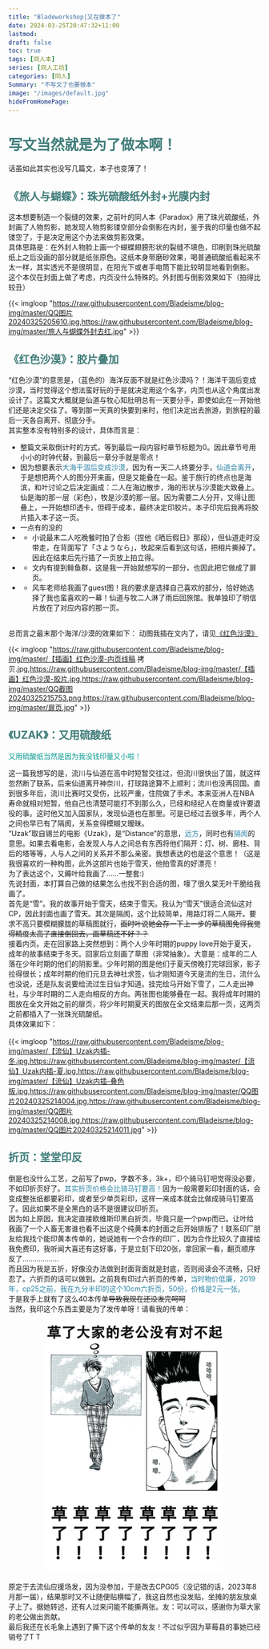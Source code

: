 ```yaml
---
title: "Bladeworkshop|又在做本了"
date: 2024-03-25T20:47:32+11:00
lastmod:
draft: false
toc: true
tags: [同人本]
series: [同人工坊]
categories: [同人]
Summary: "不写文了也要做本"
image: "/images/default.jpg"
hideFromHomePage:
---
```


# <font color=#417D7A>写文当然就是为了做本啊！</font>
话虽如此其实也没写几篇文，本子也变薄了！

## <font color=#417D7A>《旅人与蝴蝶》：珠光硫酸纸外封+光膜内封</font><br>

这本想要制造一个裂缝的效果，之前叶的同人本《Paradox》用了珠光硫酸纸，外封画了人物剪影，她发现人物剪影镂空部分会倒影在内封，鉴于我的印量也做不起镂空了，于是决定用这个办法来做剪影效果。  
具体思路是：在外封人物脸上画一个蝴蝶翅膀形状的裂缝不填色，印刷到珠光硫酸纸上之后没画的部分就是纸张原色。这纸本身带磨砂效果，喝普通硫酸纸看起来不太一样，其实透光不是很明显，在阳光下或者手电筒下能比较明显地看到倒影。  
这个本仅在封面上做了考虑，内页没什么特殊的。外封图与倒影效果如下（拍得比较丑）<br>

{{< imgloop "https://raw.githubusercontent.com/Bladeisme/blog-img/master/QQ图片20240325205610.jpg,https://raw.githubusercontent.com/Bladeisme/blog-img/master/旅人与蝴蝶外封去红.jpg" >}}  


## <font color=#417D7A>《红色沙漠》：胶片叠加</font><br>

“红色沙漠”的意思是，（蓝色的）海洋反面不就是红色沙漠吗？！海洋干涸后变成沙漠，当时觉得这个想法蛮好玩的于是就决定用这个名字，内页也从这个角度出发设计了。这篇文大概就是仙道与牧心知肚明总有一天要分手，即使如此在一开始他们还是决定交往了。等到那一天真的快要到来时，他们决定出去旅游，到旅程的最后一天各自离开、彻底分手。  
其实整本没有特别多的设计，具体而言是：
- 整篇文采取倒计时的方式，等到最后一段内容时章节标题为0。因此章节号用小小的时钟代替，到最后一章分手就是零点！
- 因为想要表示<font color=#2F86A6>大海干涸后变成沙漠</font>，因为有一天二人终要分手，<font color=#2F86A6>仙道会离开</font>，于是想把两个人的图分开来画，但是又能叠在一起。鉴于旅行的终点也是海滨，和叶讨论之后决定画成：二人在海边散步，海的形状与沙漠能大致叠上。仙是海的那一层（彩色），牧是沙漠的那一层。因为需要二人分开，又得让图叠上，一开始想印透卡，但碍于成本，最终决定印胶片。本子印完后我再将胶片插入本子这一页。
- 一点有的没的
- + 小说最末二人吃晚餐时拍了合影（捏他《晒后假日》那段），但仙道走时没带走，在背面写了「さようなら」，牧起来后看到这句话，把相片撕掉了。因此在结束后先行插了一页放上拍立得。
- + 文内有提到鲱鱼群，这是我一开始就想写的一部分，也因此把它做成了扉页。
- + 风车老师给我画了guest图！我的要求是选择自己喜欢的部分，恰好她选择了我也蛮喜欢的一幕！仙道与牧二人淋了雨后回旅馆。我单独印了明信片放在了对应内容的那一页。<br><br>


总而言之最末那个海洋/沙漠的效果如下：
动图我插在文内了，请见[《红色沙漠》](https://kawa1planet.fun/posts/reddesert/)

{{< imgloop "https://raw.githubusercontent.com/Bladeisme/blog-img/master/【插画】红色沙漠-内页线稿 拷贝.jpg,https://raw.githubusercontent.com/Bladeisme/blog-img/master/【插画】红色沙漠-胶片.jpg,https://raw.githubusercontent.com/Bladeisme/blog-img/master/QQ截图20240325215753.png,https://raw.githubusercontent.com/Bladeisme/blog-img/master/扉页.jpg" >}}  

## <font color=#417D7A>《UZAK》：又用硫酸纸</font><br>
<font color=#069A8E>又用硫酸纸当然是因为我没钱印量又小啦！</font><br>

这一篇我想写的是，流川与仙道在高中时短暂交往过，但流川很快出了国，就这样忽然断了联系，后来仙道离开神奈川，打球路途算不上顺利；流川也没再回国。直到很多年后，流川比赛时又受伤，比较严重，住院做了手术。本来亚洲人在NBA寿命就相对短暂，他自己也清楚可能打不到那么久，已经和经纪人在商量或许要退役的事。这时他又加入国家队，发现仙道也在那里。可是已经过去很多年，两个人之间也早已有了隔阂，关系变得模糊又暧昧。  
“Uzak”取自锡兰的电影《Uzak》，是“Distance”的意思，<font color=#2F86A6>远方</font>，同时也有<font color=#2F86A6>隔阂</font>的意思。如果去看电影，会发现人与人之间总有东西将他们隔开：灯、树、廊柱、背后的塔等等，人与人之间的关系并不那么亲密。我想表达的也是这个意思！（这是我很喜欢的一种构图，此外这部片也始于雪天，他拍雪真的好漂亮！  
为了表达这个，又薅叶给我画了……一整套:)  
先说封面，本打算自己做的结果怎么也找不到合适的图，嚎了很久棠无叶干脆给我画了。  
首先是“雪”。我的故事开始于雪天，结束于雪天。我认为“雪天”很适合流仙这对CP，因此封面也画了雪天。其次是隔阂，这个比较简单，用路灯将二人隔开。要求不高只要模糊朦胧的草稿图就行，~~画时叶说她会存一下上一步的草稿图免得我觉得精度太高了直接倒回去，画草稿还不好？？~~  
接着内页。走在回家路上突然想到：两个人少年时期的puppy love开始于夏天，成年的故事结束于冬天。回家后立刻画了草图（非常抽象）。大意是：成年的二人落在少年时期的他们的阴影里。少年时期的图是他们于夏天傍晚打完球回家，影子拉得很长；成年时期的他们元旦去神社求签，仙才刚知道今天是流的生日，流什么也没说，还是队友说要给流过生日仙才知道。挂完绘马开始下雪了，二人走出神社，与少年时期的二人走向相反的方向。两张图也能够叠在一起。我将成年时期的图放在全文开始之前的扉页，将少年时期夏天的图放在全文结束后那一页，这两页之前都插入了一张珠光硫酸纸。  
具体效果如下：<br><br>
{{< imgloop "https://raw.githubusercontent.com/Bladeisme/blog-img/master/【流仙】Uzak内插-冬.jpg,https://raw.githubusercontent.com/Bladeisme/blog-img/master/【流仙】Uzak内插-夏.jpg,https://raw.githubusercontent.com/Bladeisme/blog-img/master/【流仙】Uzak内插-叠色版.jpg,https://raw.githubusercontent.com/Bladeisme/blog-img/master/QQ图片20240325214004.jpg,https://raw.githubusercontent.com/Bladeisme/blog-img/master/QQ图片20240325214008.jpg,https://raw.githubusercontent.com/Bladeisme/blog-img/master/QQ图片20240325214011.jpg" >}}
<br>

## <font color=#417D7A>折页：堂堂印反</font><br>

倒是也没什么工艺，之前写了pwp，字数不多，3k+，印个骑马钉吧觉得没必要，不如印折页好了。<font color=#2F86A6>其实折页价格会比骑马钉要高！</font>因为一般需要彩印封面的话，会变成整张纸都要彩印，或者至少单页彩印，这样一来成本就会比做成骑马钉要高了。因此如果不是全黑白的话不是很建议印折页。  
因为如上原因，我决定直接欧维斯印黑白折页，毕竟只是一个pwp而已。让叶给我画了一个人畜无害谁也看不出这是个纯黄本的封面之后开始排版了！联系印厂朋友给我找个能印黄本传单的，她说她有一个合作的印厂，因为合作比较久了直接给我免费印，我听闻大喜还有这好事，于是立刻下印20张，拿回家一看，翻页顺序反了………………  
而且因为我是五折，好像没办法做到封面背面就是封底，否则阅读会不流畅，只好忍了。六折页的话可以做到。之前我有印过六折页的传单，<font color=#2F86A6>当时物价低廉，2019年，cp25之前，我在九分半印的这个10cm六折页，50份，价格是2元一张。</font>  
于是我手上就有了这么40本传单~~导致我现在还没发完呵呵~~  
当然，我印这个东西主要是为了发传单呀！请看我的传单：  

<div align="center">
<img src=https://raw.githubusercontent.com/Bladeisme/blog-img/master/草了.jpg height = "500px"></div>
<br>
原定于去流仙应援场发，因为没参加，于是改去CPG05（没记错的话，2023年8月那一届），结果那时又不让随便贴横幅了，我这自然也没发贴，坐摊的朋友放桌子上了。据她转述，还有人过来问能不能撕两张。友：可以可以，感谢你为草大家的老公做出贡献。<br>
最后我还在长毛象上遇到了撕下这个传单的友友！不过似乎因为草莓县的事她已经销号了T T<br><br>